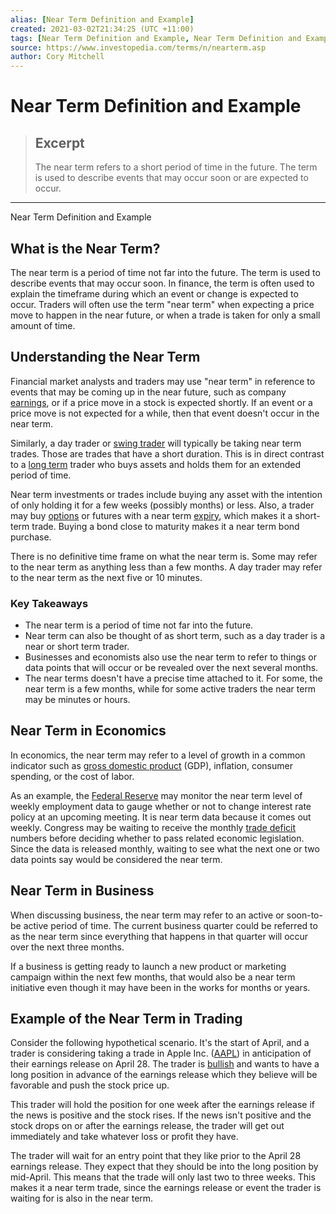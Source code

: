 ```yaml
---
alias: [Near Term Definition and Example]
created: 2021-03-02T21:34:25 (UTC +11:00)
tags: [Near Term Definition and Example, Near Term Definition and Example]
source: https://www.investopedia.com/terms/n/nearterm.asp
author: Cory Mitchell
---
```


# Near Term Definition and Example

> ## Excerpt
> The near term refers to a short period of time in the future. The term is used to describe events that may occur soon or are expected to occur.

---

Near Term Definition and Example
## What is the Near Term?

The near term is a period of time not far into the future. The term is used to describe events that may occur soon. In finance, the term is often used to explain the timeframe during which an event or change is expected to occur. Traders will often use the term "near term" when expecting a price move to happen in the near future, or when a trade is taken for only a small amount of time.

## Understanding the Near Term

Financial market analysts and traders may use "near term" in reference to events that may be coming up in the near future, such as company [earnings](https://www.investopedia.com/terms/e/earnings.asp), or if a price move in a stock is expected shortly. If an event or a price move is not expected for a while, then that event doesn't occur in the near term.

Similarly, a day trader or [swing trader](https://www.investopedia.com/terms/s/swingtrading.asp) will typically be taking near term trades. Those are trades that have a short duration. This is in direct contrast to a [long term](https://www.investopedia.com/terms/l/longterm.asp) trader who buys assets and holds them for an extended period of time.

Near term investments or trades include buying any asset with the intention of only holding it for a few weeks (possibly months) or less. Also, a trader may buy [options](https://www.investopedia.com/terms/o/option.asp) or futures with a near term [expiry](https://www.investopedia.com/terms/e/expirationdate.asp), which makes it a short-term trade. Buying a bond close to maturity makes it a near term bond purchase.

There is no definitive time frame on what the near term is. Some may refer to the near term as anything less than a few months. A day trader may refer to the near term as the next five or 10 minutes.

### Key Takeaways

-   The near term is a period of time not far into the future.
-   Near term can also be thought of as short term, such as a day trader is a near or short term trader.
-   Businesses and economists also use the near term to refer to things or data points that will occur or be revealed over the next several months.
-   The near terms doesn't have a precise time attached to it. For some, the near term is a few months, while for some active traders the near term may be minutes or hours.

## Near Term in Economics

In economics, the near term may refer to a level of growth in a common indicator such as [gross domestic product](https://www.investopedia.com/terms/g/gdp.asp) (GDP), inflation, consumer spending, or the cost of labor.

As an example, the [Federal Reserve](https://www.investopedia.com/terms/f/federalreservebank.asp) may monitor the near term level of weekly employment data to gauge whether or not to change interest rate policy at an upcoming meeting. It is near term data because it comes out weekly. Congress may be waiting to receive the monthly [trade deficit](https://www.investopedia.com/terms/t/trade_deficit.asp) numbers before deciding whether to pass related economic legislation. Since the data is released monthly, waiting to see what the next one or two data points say would be considered the near term.

## Near Term in Business

When discussing business, the near term may refer to an active or soon-to-be active period of time. The current business quarter could be referred to as the near term since everything that happens in that quarter will occur over the next three months.

If a business is getting ready to launch a new product or marketing campaign within the next few months, that would also be a near term initiative even though it may have been in the works for months or years.

## Example of the Near Term in Trading

Consider the following hypothetical scenario. It's the start of April, and a trader is considering taking a trade in Apple Inc. ([AAPL](https://www.investopedia.com/markets/quote?tvwidgetsymbol=aapl)) in anticipation of their earnings release on April 28. The trader is [bullish](https://www.investopedia.com/terms/b/bull.asp) and wants to have a long position in advance of the earnings release which they believe will be favorable and push the stock price up.

This trader will hold the position for one week after the earnings release if the news is positive and the stock rises. If the news isn't positive and the stock drops on or after the earnings release, the trader will get out immediately and take whatever loss or profit they have.

The trader will wait for an entry point that they like prior to the April 28 earnings release. They expect that they should be into the long position by mid-April. This means that the trade will only last two to three weeks. This makes it a near term trade, since the earnings release or event the trader is waiting for is also in the near term.
